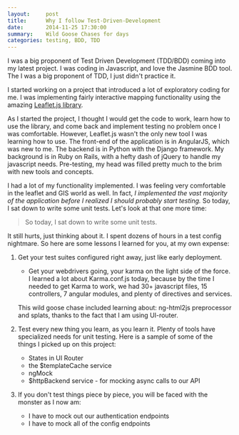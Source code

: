 ```yaml
---
layout:     post
title:      Why I follow Test-Driven-Development
date:       2014-11-25 17:30:00
summary:    Wild Goose Chases for days
categories: testing, BDD, TDD
---
```



I was a big proponent of Test Driven Development (TDD/BDD) coming into my latest project.
I was coding in Javascript, and love the Jasmine BDD tool.
The I was a big proponent of TDD, I just didn't practice it.

I started working on a project that introduced
a lot of exploratory coding for me. I was implementing fairly interactive mapping functionality using the amazing
[Leaflet.js library][1].

As I started the project, I thought I would get the code to work, learn how to use the library, and come back 
and implement testing no problem once I was comfortable. However, Leaflet.js wasn't the only new tool I was learning how to use.
The front-end of the application is in AngularJS, which was new to me. The backend is in Python with the Django framework. My background 
is in Ruby on Rails, with a hefty dash of jQuery to handle my javascript needs. 
Pre-testing, my head was filled pretty much to the brim with new tools and concepts.

I had a lot of my functionality implemented. I was feeling very comfortable in the leaflet and GIS world as well.
In fact, *I implemented the vast majority of the application before I realized I should probably start testing.*
So today, I sat down to write some unit tests. Let's look at that one more time:

> So today, I sat down to write some unit tests.

It still hurts, just thinking about it. I spent dozens of hours in a test config nightmare.
So here are some lessons I learned for you, at my own expense:

1. Get your test suites configured right away, just like early deployment. 
 	* Get your webdrivers going, your karma on the light side of the force.
	I learned a lot about Karma.conf.js today, because by the time I needed to get Karma to work,
	we had 30+ javascript files, 15 controllers, 7 angular modules, and plenty of directives and services.

	This wild goose chase included learning about: ng-html2js preprocessor and splats, thanks to the fact that I am using UI-router.

2. Test every new thing you learn, as you learn it. Plenty of tools have specialized needs for unit testing.
	Here is a sample of some of the things I picked up on this project:
	* States in UI Router
	* the $templateCache service
	* ngMock 
	* $httpBackend service - for mocking async calls to our API  


3. If you don't test things piece by piece, you will be faced with the monster as I now am:
	* I have to mock out our authentication endpoints
	* I have to mock all of the config endpoints


[1]: http://leafletjs.com/